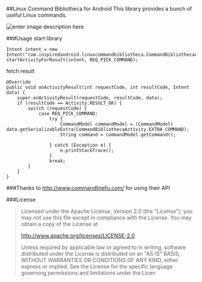 ##Linux Command Bibliotheca for Android
This library provides a bunch of useful Linux commands.

![enter image description here][1]

###Usage
start library

    Intent intent = new Intent("com.inspiredandroid.linuxcommandbibliotheca.CommandBibliothecaActivity");
    startActivityForResult(intent, REQ_PICK_COMMAND);

fetch result

    @Override
    public void onActivityResult(int requestCode, int resultCode, Intent data) {
        super.onActivityResult(requestCode, resultCode, data);
        if (resultCode == Activity.RESULT_OK) {
            switch (requestCode) {
                case REQ_PICK_COMMAND:
                    try {
                        CommandModel commandModel = (CommandModel) data.getSerializableExtra(CommandBibliothecaActivity.EXTRA_COMMAND);
                        String command = commandModel.getCommand();

                    } catch (Exception e) {
                        e.printStackTrace();
                    }
                    break;
            }
        }
    }

###Thanks to
http://www.commandlinefu.com/ for using their API

###License

> Licensed under the Apache License, Version 2.0 (the "License"); you
> may not use this file except in compliance with the License. You may
> obtain a copy of the License at
>
>    http://www.apache.org/licenses/LICENSE-2.0
>
> Unless required by applicable law or agreed to in writing, software
> distributed under the License is distributed on an "AS IS" BASIS,
> WITHOUT WARRANTIES OR CONDITIONS OF ANY KIND, either express or
> implied. See the License for the specific language governing
> permissions and limitations under the Licen


  [1]: https://raw.githubusercontent.com/SimonSchubert/LinuxCommandBibliotheca/master/screen-1.png